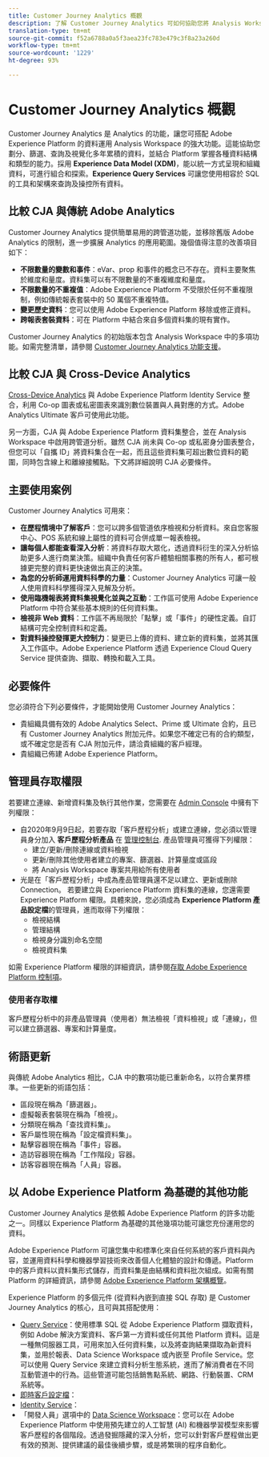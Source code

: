 ```yaml
---
title: Customer Journey Analytics 概觀
description: 了解 Customer Journey Analytics 可如何協助您將 Analysis Workspace 與 Experience Platform 的資料搭配使用。
translation-type: tm+mt
source-git-commit: f52a6788a0a5f3aea23fc783e479c3f8a23a260d
workflow-type: tm+mt
source-wordcount: '1229'
ht-degree: 93%

---
```



# Customer Journey Analytics 概觀

Customer Journey Analytics 是 Analytics 的功能，讓您可搭配 Adobe Experience Platform 的資料運用 Analysis Workspace 的強大功能。這能協助您劃分、篩選、查詢及視覺化多年累積的資料，並結合 Platform 掌握各種資料結構和類型的能力。採用 **Experience Data Model (XDM)**，能以統一方式呈現和組織資料，可進行組合和探索。**Experience Query Services** 可讓您使用相容於 SQL 的工具和架構來查詢及操控所有資料。

## 比較 CJA 與傳統 Adobe Analytics

Customer Journey Analytics 提供簡單易用的跨管道功能，並移除舊版 Adobe Analytics 的限制，進一步擴展 Analytics 的應用範圍。幾個值得注意的改善項目如下：

* **不限數量的變數和事件**：eVar、prop 和事件的概念已不存在。資料主要聚焦於維度和量度。資料集可以有不限數量的不重複維度和量度。
* **不限數量的不重複值**：Adobe Experience Platform 不受限於任何不重複限制，例如傳統報表套裝中的 50 萬個不重複特值。
* **變更歷史資料**：您可以使用 Adobe Experience Platform 移除或修正資料。
* **跨報表套裝資料**：可在 Platform 中結合來自多個資料集的現有實作。

Customer Journey Analytics 的初始版本包含 Analysis Workspace 中的多項功能。如需完整清單，請參閱 [Customer Journey Analytics 功能支援](cja-aa.md)。

## 比較 CJA 與 Cross-Device Analytics

[Cross-Device Analytics](https://docs.adobe.com/content/help/zh-Hant/analytics/components/cda/cda-home.html) 與 Adobe Experience Platform Identity Service 整合，利用 Co-op 圖表或私密圖表來識別數位裝置與人員對應的方式。Adobe Analytics Ultimate 客戶可使用此功能。

另一方面，CJA 與 Adobe Experience Platform 資料集整合，並在 Analysis Workspace 中啟用跨管道分析。雖然 CJA 尚未與 Co-op 或私密身分圖表整合，但您可以「自攜 ID」將資料集合在一起，而且這些資料集可超出數位資料的範圍，同時包含線上和離線接觸點。下文將詳細說明 CJA 必要條件。

## 主要使用案例

Customer Journey Analytics 可用來：

* **在歷程情境中了解客戶**：您可以跨多個管道依序檢視和分析資料。來自您客服中心、POS 系統和線上屬性的資料可合併成單一報表檢視。
* **讓每個人都能查看深入分析**：將資料存取大眾化，透過資料衍生的深入分析協助更多人進行商業決策。組織中負責任何客戶體驗相關事務的所有人，都可根據更完整的資料更快速做出真正的決策。
* **為您的分析師運用資料科學的力量**：Customer Journey Analytics 可讓一般人使用資料科學獲得深入見解及分析。
* **使用臨機報表將資料集視覺化並與之互動**：工作區可使用 Adobe Experience Platform 中符合某些基本規則的任何資料集。
* **檢視非 Web 資料**：工作區不再局限於「點擊」或「事件」的硬性定義。自訂結構可完全控制資料和定義。
* **對資料操控發揮更大控制力**：變更已上傳的資料、建立新的資料集，並將其匯入工作區中。Adobe Experience Platform 透過 Experience Cloud Query Service 提供查詢、擷取、轉換和載入工具。

## 必要條件

您必須符合下列必要條件，才能開始使用 Customer Journey Analytics：

* 貴組織具備有效的 Adobe Analytics Select、Prime 或 Ultimate 合約，且已有 Customer Journey Analytics 附加元件。如果您不確定已有的合約類型，或不確定您是否有 CJA 附加元件，請洽貴組織的客戶經理。
* 貴組織已佈建 Adobe Experience Platform。

## 管理員存取權限

若要建立連線、新增資料集及執行其他作業，您需要在 [Admin Console](https://adminconsole.adobe.com/enterprise/) 中擁有下列權限：

* 自2020年9月9日起，若要存取「客戶歷程分析」或建立連線，您必須以管理員身分加入 **客戶歷程分析產品** 在 [管理控制台](https://adminconsole.adobe.com/enterprise/). 產品管理員可獲得下列權限：
   * 建立/更新/刪除連線或資料檢視
   * 更新/刪除其他使用者建立的專案、篩選器、計算量度或區段
   * 將 Analysis Workspace 專案共用給所有使用者
* 光是在「客戶歷程分析」中成為產品管理員還不足以建立、更新或刪除Connection。 若要建立與 Experience Platform 資料集的連線，您還需要 Experience Platform 權限。具體來說，您必須成為 **Experience Platform 產品設定檔**&#x200B;的管理員，進而取得下列權限：
   * 檢視結構
   * 管理結構
   * 檢視身分識別命名空間
   * 檢視資料集

如需 Experience Platform 權限的詳細資訊，請參閱[存取 Adobe Experience Platform 控制項](https://docs.adobe.com/content/help/zh-Hant/experience-platform/landing/home.translate.html#!api-specification/markdown/narrative/technical_overview/access-control/access-control-overview.md)。

### 使用者存取權

客戶歷程分析中的非產品管理員（使用者）無法檢視「資料檢視」或「連線」，但可以建立篩選器、專案和計算量度。

## 術語更新

與傳統 Adobe Analytics 相比，CJA 中的數項功能已重新命名，以符合業界標準。一些更新的術語包括：

* 區段現在稱為「篩選器」。
* 虛擬報表套裝現在稱為「檢視」。
* 分類現在稱為「查找資料集」。
* 客戶屬性現在稱為「設定檔資料集」。
* 點擊容器現在稱為「事件」容器。
* 造訪容器現在稱為「工作階段」容器。
* 訪客容器現在稱為「人員」容器。

## 以 Adobe Experience Platform 為基礎的其他功能

Customer Journey Analytics 是依賴 Adobe Experience Platform 的許多功能之一。同樣以 Experience Platform 為基礎的其他幾項功能可讓您充份運用您的資料。

Adobe Experience Platform 可讓您集中和標準化來自任何系統的客戶資料與內容，並運用資料科學和機器學習技術來改善個人化體驗的設計和傳遞。Platform 中的客戶資料以資料集形式儲存，而資料集是由結構和資料批次組成。如需有關 Platform 的詳細資訊，請參閱 [Adobe Experience Platform 架構概覽](https://docs.adobe.com/content/help/zh-Hant/experience-platform/landing/home.translate.html)。

Experience Platform 的多個元件 (從資料內嵌到直接 SQL 存取) 是 Customer Journey Analytics 的核心，且可與其搭配使用：

* [Query Service](https://docs.adobe.com/content/help/zh-Hant/experience-platform/query/home.translate.html)：使用標準 SQL 從 Adobe Experience Platform 擷取資料，例如 Adobe 解決方案資料、客戶第一方資料或任何其他 Platform 資料。這是一種無伺服器工具，可用來加入任何資料集，以及將查詢結果擷取為新資料集，並用於報表、Data Science Workspace 或內嵌至 Profile Service。您可以使用 Query Service 來建立資料分析生態系統，進而了解消費者在不同互動管道中的行為。這些管道可能包括銷售點系統、網路、行動裝置、CRM 系統等。
* [即時客戶設定檔](https://docs.adobe.com/content/help/zh-Hant/experience-platform/landing/home.translate.html#!api-specification/markdown/narrative/technical_overview/unified_profile_architectural_overview/unified_profile_architectural_overview.md)：
* [Identity Service](https://docs.adobe.com/content/help/zh-Hant/experience-platform/landing/home.translate.html#!api-specification/markdown/narrative/technical_overview/identity_services_architectural_overview/identity_services_architectural_overview.md)：
* 「開發人員」選項中的 [Data Science Workspace](https://docs.adobe.com/content/help/zh-Hant/experience-platform/data-science-workspace/home.html)：您可以在 Adobe Experience Platform 中使用預先建立的人工智慧 (AI) 和機器學習模型來影響客戶歷程的各個階段。透過發掘隱藏的深入分析，您可以針對客戶歷程做出更有效的預測、提供建議的最佳後續步驟，或是將繁瑣的程序自動化。
